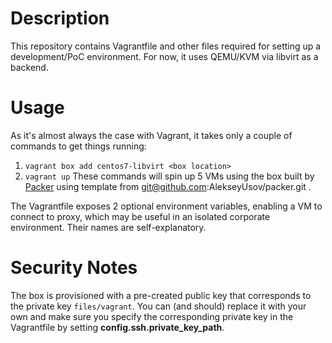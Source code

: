 # Description
This repository contains Vagrantfile and other files required for setting up a development/PoC environment. For now, it uses QEMU/KVM via libvirt as a backend.

# Usage
As it's almost always the case with Vagrant, it takes only a couple of commands to get things running:
1. `vagrant box add centos7-libvirt <box location>`
2. `vagrant up`
These commands will spin up 5 VMs using the box built by [Packer](https://www.packer.io) using template from git@github.com:AlekseyUsov/packer.git .

The Vagrantfile exposes 2 optional environment variables, enabling a VM to connect to proxy, which may be useful in an isolated corporate environment. Their names are self-explanatory.

# Security Notes
The box is provisioned with a pre-created public key that corresponds to the private key `files/vagrant`. You can (and should) replace it with your own and make sure you specify the corresponding private key in the Vagrantfile by setting **config.ssh.private_key_path**.
